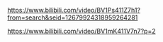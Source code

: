 https://www.bilibili.com/video/BV1Ps411Z7h1?from=search&seid=12679924318959264281

https://www.bilibili.com/video/BV1mK411V7n7?p=2